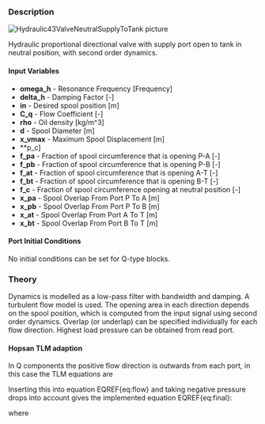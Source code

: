 ### Description
![Hydraulic43ValveNeutralSupplyToTank picture](43valveneutralsupplytotank_user.svg)

Hydraulic proportional directional valve with supply port open to tank in neutral position, with second order dynamics.

#### Input Variables
* **omega_h** - Resonance Frequency [Frequency]
* **delta_h** - Damping Factor [-]
* **in** - Desired spool position [m]
* **C_q** - Flow Coefficient [-]
* **rho** - Oil density [kg/m^3]
* **d** - Spool Diameter [m]
* **x_vmax** - Maximum Spool Displacement [m]
* **p_c]
* **f_pa** - Fraction of spool circumference that is opening P-A [-]
* **f_pb** - Fraction of spool circumference that is opening P-B [-]
* **f_at** - Fraction of spool circumference that is opening A-T [-]
* **f_bt** - Fraction of spool circumference that is opening B-T [-]
* **f_c** - Fraction of spool circumference opening at neutral position [-]
* **x_pa** - Spool Overlap From Port P To A [m]
* **x_pb** - Spool Overlap From Port P To B [m]
* **x_at** - Spool Overlap From Port A To T [m]
* **x_bt** - Spool Overlap From Port B To T [m]

#### Port Initial Conditions
No initial conditions can be set for Q-type blocks.

<!--- ### Tips--->

### Theory
Dynamics is modelled as a low-pass filter with bandwidth and damping. A turbulent flow model is used. The opening area in each direction depends on the spool position, which is computed from the input signal using second order dynamics. Overlap (or underlap) can be specified individually for each flow direction. Highest load pressure can be obtained from read port.
<!---EQUATION q_{i\rightarrow j} = C_q A\sqrt{\dfrac{2}{\rho}\left(p_i-p_j\right)} --->
<!---EQUATION A=f\dfrac{d^2\pi}{4}x_{i\rightarrow j} ---> 
<!---EQUATION x_{p\rightarrow a} = \dfrac{x_{in}}{\dfrac{s^2}{\omega_h^2}+\dfrac{2\delta_h}{\omega_h}s+1} - x_{pa} --->
<!---EQUATION x_{p\rightarrow b} = -\dfrac{x_{in}}{\dfrac{s^2}{\omega_h^2}+\dfrac{2\delta_h}{\omega_h}s+1} - x_{pb} --->
<!---EQUATION x_{a\rightarrow t} = -\dfrac{x_{in}}{\dfrac{s^2}{\omega_h^2}+\dfrac{2\delta_h}{\omega_h}s+1}  --->
<!---EQUATION x_{b\rightarrow t} = \dfrac{x_{in}}{\dfrac{s^2}{\omega_h^2}+\dfrac{2\delta_h}{\omega_h}s+1} --->
<!---EQUATION x_{p\rightarrow t} = x_{bt}+ \max(\dfrac{x_{v,max} - |xv|}{p_c}, 0) --->

#### Hopsan TLM adaption
In Q components the positive flow direction is outwards from each port, in this case the TLM equations are
<!---EQUATION p_{i} = c_{i} + q_{i} Z_{c,i} --->
<!---EQUATION q_{j} = -q_{i} = q_{i\rightarrow j} --->
Inserting this into equation EQREF{eq:flow} and taking negative pressure drops into account gives the implemented equation EQREF{eq:final}:

<!---EQUATION LABEL=eq:final q_{i \rightarrow j} = \begin{cases} K_s \left(\sqrt{c_i-c_j+\dfrac{(Z_{c,i}+Z_{c,j})^2K_s^2}{4}} - K_s\dfrac{Z_{c,i}+Z_{c,j}}{2}\right), c_i > c_j\\ K_s\left(K_s\dfrac{(Z_{c,i}+Z_{c,j})}{2} - \sqrt{c_j-c_i+\dfrac{(Z_{c,i}+Z_{c,j})^2 K_s^2}{4}}\right), c_i \le c_j \end{cases} --->

where

<!---EQUATION LABEL=eq:Ks K_s = C_q A_{i\rightarrow j} \sqrt{\dfrac{2}{\rho}} --->
